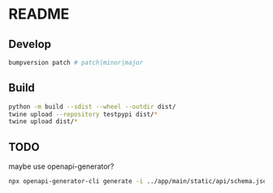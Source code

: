 # README

## Develop

```bash
bumpversion patch # patch|minor|major
```

## Build

```bash
python -m build --sdist --wheel --outdir dist/
twine upload --repository testpypi dist/*
twine upload dist/*
```

## TODO

maybe use openapi-generator?

```bash
npx openapi-generator-cli generate -i ../app/main/static/api/schema.json -g python -o ./client
```
